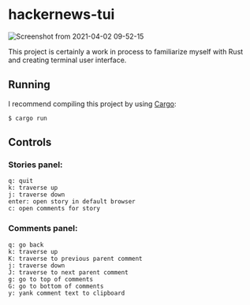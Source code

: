 # hackernews-tui

![Screenshot from 2021-04-02 09-52-15](https://user-images.githubusercontent.com/29616627/113421471-28e04d80-9399-11eb-8bbc-f8db9846756c.png)

This project is certainly a work in process to familiarize myself with Rust and creating terminal user interface.

## Running
I recommend compiling this project by using [Cargo](https://github.com/rust-lang/cargo/):
```
$ cargo run
```

## Controls

### Stories panel:
```
q: quit
k: traverse up
j: traverse down
enter: open story in default browser
c: open comments for story
```

### Comments panel:
```
q: go back
k: traverse up
K: traverse to previous parent comment
j: traverse down
J: traverse to next parent comment
g: go to top of comments
G: go to bottom of comments
y: yank comment text to clipboard
```
